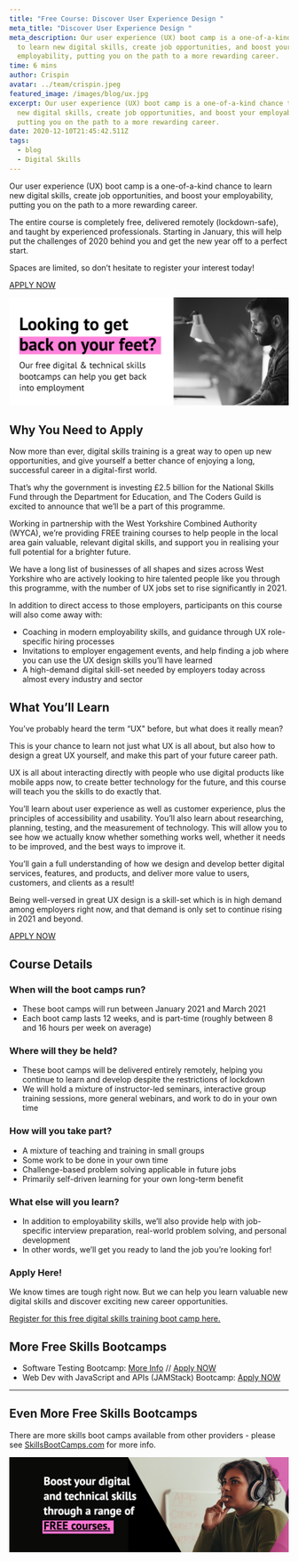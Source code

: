 ```yaml
---
title: "Free Course: Discover User Experience Design "
meta_title: "Discover User Experience Design "
meta_description: Our user experience (UX) boot camp is a one-of-a-kind chance
  to learn new digital skills, create job opportunities, and boost your
  employability, putting you on the path to a more rewarding career.
time: 6 mins
author: Crispin
avatar: ../team/crispin.jpeg
featured_image: /images/blog/ux.jpg
excerpt: Our user experience (UX) boot camp is a one-of-a-kind chance to learn
  new digital skills, create job opportunities, and boost your employability,
  putting you on the path to a more rewarding career.
date: 2020-12-10T21:45:42.511Z
tags:
  - blog
  - Digital Skills
---
```

Our user experience (UX) boot camp is a one-of-a-kind chance to learn new digital skills, create job opportunities, and boost your employability, putting you on the path to a more rewarding career. 

The entire course is completely free, delivered remotely (lockdown-safe), and taught by experienced professionals. Starting in January, this will help put the challenges of 2020 behind you and get the new year off to a perfect start. 

Spaces are limited, so don’t hesitate to register your interest today!  

<a href="https://skills-bootcamp-ux.tcg.camp/apply" class="mt-auto inline-block py-2 px-4 bg-blue-200 text-white text-md font-bold font-heading rounded text-white">APPLY NOW <i class="align-middle ml-2 text-white fas fa-angle-right text-md leading-md" aria-hidden="true"></i></a>

![Looking to get back on your feet? WYCA Skills Bootcamps - Man studies from his laptop](/images/blog/4.jpg "WYCA Skills Bootcamps")

## Why You Need to Apply

Now more than ever, digital skills training is a great way to open up new opportunities, and give yourself a better chance of enjoying a long, successful career in a digital-first world.

That’s why the government is investing £2.5 billion for the National Skills Fund through the Department for Education, and The Coders Guild is excited to announce that we’ll be a part of this programme. 

Working in partnership with the West Yorkshire Combined Authority (WYCA), we’re providing FREE training courses to help people in the local area gain valuable, relevant digital skills, and support you in realising your full potential for a brighter future. 

We have a long list of businesses of all shapes and sizes across West Yorkshire who are actively looking to hire talented people like you through this programme, with the number of UX jobs set to rise significantly in 2021.

In addition to direct access to those employers, participants on this course will also come away with: 

* Coaching in modern employability skills, and guidance through UX role-specific hiring processes
* Invitations to employer engagement events, and help finding a job where you can use the UX design skills you’ll have learned 
* A high-demand digital skill-set needed by employers today across almost every industry and sector

## What You’ll Learn

You’ve probably heard the term “UX" before, but what does it really mean?  

This is your chance to learn not just what UX is all about, but also how to design a great UX yourself, and make this part of your future career path. 

UX is all about interacting directly with people who use digital products like mobile apps now, to create better technology for the future, and this course will teach you the skills to do exactly that.

You’ll learn about user experience as well as customer experience, plus the principles of accessibility and usability. You’ll also learn about researching, planning, testing, and the measurement of technology. This will allow you to see how we actually know whether something works well, whether it needs to be improved, and the best ways to improve it. 

You’ll gain a full understanding of how we design and develop better digital services, features, and products, and deliver more value to users, customers, and clients as a result!

Being well-versed in great UX design is a skill-set which is in high demand among employers right now, and that demand is only set to continue rising in 2021 and beyond.

[APPLY NOW](https://skills-bootcamp-ux.tcg.camp/apply)

## Course Details

### **When will the boot camps run?**

* These boot camps will run between January 2021 and March 2021 
* Each boot camp lasts 12 weeks, and is part-time (roughly between 8 and 16 hours per week on average) 

### Where will they be held? 

* These boot camps will be delivered entirely remotely, helping you continue to learn and develop despite the restrictions of lockdown 
* We will hold a mixture of instructor-led seminars, interactive group training sessions, more general webinars, and work to do in your own time

### How will you take part? 

* A mixture of teaching and training in small groups 
* Some work to be done in your own time 
* Challenge-based problem solving applicable in future jobs 
* Primarily self-driven learning for your own long-term benefit

### What else will you learn? 

* In addition to employability skills, we’ll also provide help with job-specific interview preparation, real-world problem solving, and personal development
* In other words, we’ll get you ready to land the job you’re looking for! 

### Apply Here! 

We know times are tough right now. But we can help you learn valuable new digital skills and discover exciting new career opportunities. 

[Register for this free digital skills training boot camp here.](https://skills-bootcamp-ux.tcg.camp/apply)

## More Free Skills Bootcamps

* Software Testing Bootcamp: [More Info](/blog/try-yourself-out-as-a-software-testing-professional/) // [Apply NOW](https://skills-bootcamp-ux.tcg.camp/apply/)
* Web Dev with JavaScript and APIs (JAMStack) Bootcamp: [Apply NOW](https://skills-bootcamp-jamstack.tcg.camp/apply/)

- - -

## Even More Free Skills Bootcamps

There are more skills boot camps available from other providers - please see [SkillsBootCamps.com](https://www.skillsbootcamps.com/) for more info.

![Woman looks thoughtful while listening to headphones "Boost your Digital and Technical skills with FREE boot camps](/images/blog/screenshot-2020-12-11-at-15.36.46.png "Skills Bootcamps from WYCA")